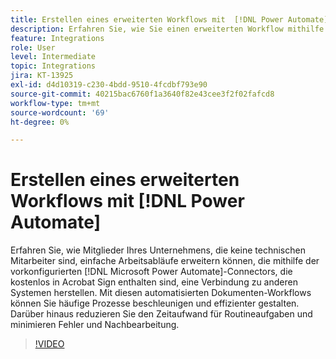 ```yaml
---
title: Erstellen eines erweiterten Workflows mit  [!DNL Power Automate]
description: Erfahren Sie, wie Sie einen erweiterten Workflow mithilfe von  [!DNL Power Automate] -Connectors erstellen.
feature: Integrations
role: User
level: Intermediate
topic: Integrations
jira: KT-13925
exl-id: d4d10319-c230-4bdd-9510-4fcdbf793e90
source-git-commit: 40215bac6760f1a3640f82e43cee3f2f02fafcd8
workflow-type: tm+mt
source-wordcount: '69'
ht-degree: 0%

---
```


# Erstellen eines erweiterten Workflows mit [!DNL Power Automate]

Erfahren Sie, wie Mitglieder Ihres Unternehmens, die keine technischen Mitarbeiter sind, einfache Arbeitsabläufe erweitern können, die mithilfe der vorkonfigurierten [!DNL Microsoft Power Automate]-Connectors, die kostenlos in Acrobat Sign enthalten sind, eine Verbindung zu anderen Systemen herstellen. Mit diesen automatisierten Dokumenten-Workflows können Sie häufige Prozesse beschleunigen und effizienter gestalten. Darüber hinaus reduzieren Sie den Zeitaufwand für Routineaufgaben und minimieren Fehler und Nachbearbeitung.

>[!VIDEO](https://video.tv.adobe.com/v/3425147?quality=12&learn=on&hidetitle=true)
